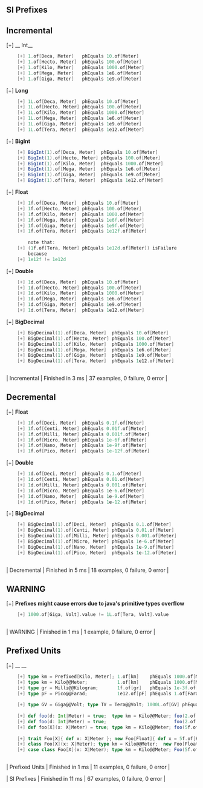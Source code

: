 ## SI Prefixes

## Incremental

[+] __ Int__
```scala
	[+] 1.of[Deca, Meter]   phEquals 10.of[Meter]  
	[+] 1.of[Hecto, Meter]  phEquals 100.of[Meter]  
	[+] 1.of[Kilo, Meter]   phEquals 1000.of[Meter]  
	[+] 1.of[Mega, Meter]   phEquals 1e6.of[Meter]  
	[+] 1.of[Giga, Meter]   phEquals 1e9.of[Meter]  
```

[+] __Long__
```scala
	[+] 1L.of[Deca, Meter]  phEquals 10.of[Meter]  
	[+] 1L.of[Hecto, Meter] phEquals 100.of[Meter]  
	[+] 1L.of[Kilo, Meter]  phEquals 1000.of[Meter]  
	[+] 1L.of[Mega, Meter]  phEquals 1e6.of[Meter]  
	[+] 1L.of[Giga, Meter]  phEquals 1e9.of[Meter]  
	[+] 1L.of[Tera, Meter]  phEquals 1e12.of[Meter]  
```

[+] __BigInt__
```scala
	[+] BigInt(1).of[Deca, Meter]  phEquals 10.of[Meter]  
	[+] BigInt(1).of[Hecto, Meter] phEquals 100.of[Meter]  
	[+] BigInt(1).of[Kilo, Meter]  phEquals 1000.of[Meter]  
	[+] BigInt(1).of[Mega, Meter]  phEquals 1e6.of[Meter]  
	[+] BigInt(1).of[Giga, Meter]  phEquals 1e9.of[Meter]  
	[+] BigInt(1).of[Tera, Meter]  phEquals 1e12.of[Meter]  
```

[+] __Float__
```scala
	[+] 1f.of[Deca, Meter]  phEquals 10.of[Meter]  
	[+] 1f.of[Hecto, Meter] phEquals 100.of[Meter]  
	[+] 1f.of[Kilo, Meter]  phEquals 1000.of[Meter]  
	[+] 1f.of[Mega, Meter]  phEquals 1e6f.of[Meter]  
	[+] 1f.of[Giga, Meter]  phEquals 1e9f.of[Meter]  
	[+] 1f.of[Tera, Meter]  phEquals 1e12f.of[Meter]  
    
        note that:
	[+] (1f.of[Tera, Meter] phEquals 1e12d.of[Meter]) isFailure  
        because
	[+] 1e12f != 1e12d  
```

[+] __Double__
```scala
	[+] 1d.of[Deca, Meter]  phEquals 10.of[Meter]  
	[+] 1d.of[Hecto, Meter] phEquals 100.of[Meter]  
	[+] 1d.of[Kilo, Meter]  phEquals 1000.of[Meter]  
	[+] 1d.of[Mega, Meter]  phEquals 1e6.of[Meter]  
	[+] 1d.of[Giga, Meter]  phEquals 1e9.of[Meter]  
	[+] 1d.of[Tera, Meter]  phEquals 1e12.of[Meter]  
```

[+] __BigDecimal__
```scala
	[+] BigDecimal(1).of[Deca, Meter]  phEquals 10.of[Meter]  
	[+] BigDecimal(1).of[Hecto, Meter] phEquals 100.of[Meter]  
	[+] BigDecimal(1).of[Kilo, Meter]  phEquals 1000.of[Meter]  
	[+] BigDecimal(1).of[Mega, Meter]  phEquals 1e6.of[Meter]  
	[+] BigDecimal(1).of[Giga, Meter]  phEquals 1e9.of[Meter]  
	[+] BigDecimal(1).of[Tera, Meter]  phEquals 1e12.of[Meter]  
   
```

| Incremental | Finished in 3 ms | 37 examples, 0 failure, 0 error |

## Decremental

[+] __Float__
```scala
	[+] 1f.of[Deci, Meter]  phEquals 0.1f.of[Meter]  
	[+] 1f.of[Centi, Meter] phEquals 0.01f.of[Meter]  
	[+] 1f.of[Milli, Meter] phEquals 0.001f.of[Meter]  
	[+] 1f.of[Micro, Meter] phEquals 1e-6f.of[Meter]  
	[+] 1f.of[Nano, Meter]  phEquals 1e-9f.of[Meter]  
	[+] 1f.of[Pico, Meter]  phEquals 1e-12f.of[Meter]  
```

[+] __Double__
```scala
	[+] 1d.of[Deci, Meter]  phEquals 0.1.of[Meter]  
	[+] 1d.of[Centi, Meter] phEquals 0.01.of[Meter]  
	[+] 1d.of[Milli, Meter] phEquals 0.001.of[Meter]  
	[+] 1d.of[Micro, Meter] phEquals 1e-6.of[Meter]  
	[+] 1d.of[Nano, Meter]  phEquals 1e-9.of[Meter]  
	[+] 1d.of[Pico, Meter]  phEquals 1e-12.of[Meter]  
```

[+] __BigDecimal__
```scala
	[+] BigDecimal(1).of[Deci, Meter]  phEquals 0.1.of[Meter]  
	[+] BigDecimal(1).of[Centi, Meter] phEquals 0.01.of[Meter]  
	[+] BigDecimal(1).of[Milli, Meter] phEquals 0.001.of[Meter]  
	[+] BigDecimal(1).of[Micro, Meter] phEquals 1e-6.of[Meter]  
	[+] BigDecimal(1).of[Nano, Meter]  phEquals 1e-9.of[Meter]  
	[+] BigDecimal(1).of[Pico, Meter]  phEquals 1e-12.of[Meter]  
   
```

| Decremental | Finished in 5 ms | 18 examples, 0 failure, 0 error |

## WARNING

[+] __Prefixes might cause errors due to java's primitive types overflow__
```scala
	[+] 1000.of[Giga, Volt].value != 1L.of[Tera, Volt].value  
   
```

| WARNING | Finished in 1 ms | 1 example, 0 failure, 0 error |

## Prefixed Units

[+] __ __
```scala
	[+] type km = Prefixed[Kilo, Meter]; 1.of[km]    phEquals 1000.of[Meter]  
	[+] type km = Kilo@@Meter;           1.of[km]    phEquals 1000.of[Meter]  
	[+] type gr = Milli@@Kilogram;       1f.of[gr]   phEquals 1e-3f.of[Kilogram]  
	[+] type pF = Pico@@Farad;           1e12.of[pF] phEquals 1.of[Farad]  
    
	[+] type GV = Giga@@Volt; type TV = Tera@@Volt; 1000L.of[GV] phEquals 1L.of[TV]  
    
	[+] def foo(d: Int|Meter) = true;  type km = Kilo@@Meter; foo(2.of[km]) 
	[+] def foo(d: Int|Meter) = true;                         foo(2.of[Kilo@@Meter]) 
	[+] def foo[X](x: X|Meter) = true; type km = Kilo@@Meter; foo(5f.of[km]); true 
    
	[+] trait Foo[X]{ def x: X|Meter }; new Foo[Float]{ def x = 5f.of[Kilo@@Meter] }; true 
	[+] class Foo[X](x: X|Meter); type km = Kilo@@Meter;  new Foo[Float](5.of[km]); true 
	[+] case class Foo[X](x: X|Meter); type km = Kilo@@Meter; Foo(5f.of[km]); true 
   
```

| Prefixed Units | Finished in 1 ms | 11 examples, 0 failure, 0 error |


| SI Prefixes | Finished in 11 ms | 67 examples, 0 failure, 0 error |

